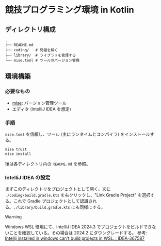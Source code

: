 # 競技プログラミング環境 in Kotlin

## ディレクトリ構成

```
.
├── README.md
├── coding/   # 問題を解く
├── library/  # ライブラリを管理する
└── mise.toml # ツールのバージョン管理
```

## 環境構築

### 必要なもの

- [mise](https://mise.jdx.dev/): バージョン管理ツール
- エディタ (IntelliJ IDEA を想定)

### 手順

`mise.toml` を信頼し、ツール (主にランタイムとコンパイラ) をインストールする。

```sh
mise trust
mise install
```

後は各ディレクトリ内の `README.md` を参照。

### IntelliJ IDEA の設定

まずこのディレクトリをプロジェクトとして開く。次に `./coding/build.gradle.kts` を右クリックし、"Link Gradle Project" を選択する。これで Gradle プロジェクトとして認識される。`./library/build.gradle.kts` にも同様にする。

> [!WARNING]
> Windows WSL 環境にて、IntelliJ IDEA 2024.3 でプロジェクトをビルドできないことを確認している。その場合は 2024.2 にダウングレードする。
> 参考: [Intellij installed in windows can't build projects in WSL. : IDEA-367587](https://youtrack.jetbrains.com/issue/IDEA-367587/Intellij-installed-in-windows-cant-build-projects-in-WSL.)
